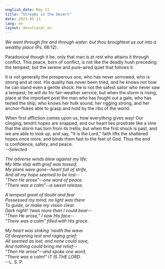 ```yaml
---
english_date: May 11
title: "Streams in the Desert"
date: 2023-05-11
lang: en
layout: devotional_en
---
```





<p><em>We went through fire and through water: but thou broughtest us out into a wealthy place</em> (Ps. 66:12).

</p>

<p>Paradoxical though it be, only that man is at rest who attains it through conflict. This peace, born of conflict, is not like the deadly hush preceding the tempest, but the serene and pure-aired quiet that follows it.

</p>

<p>It is not generally the prosperous one, who has never sorrowed, who is strong and at rest. His quality has never been tried, and he knows not how he can stand even a gentle shock. He is not the safest sailor who never saw a tempest; he will do for fair-weather service, but when the storm is rising, place at the important post the man who has fought out a gale, who has tested the ship, who knows her hulk sound, her rigging strong, and her anchor-flukes able to grasp and hold by the ribs of the world.

</p>

<p>When first affliction comes upon us, how everything gives way! Our clinging, tendril hopes are snapped, and our heart lies prostrate like a vine that the storm has torn from its trellis; but when the first shock is past, and we are able to look up, and say, "It is the Lord," faith lifts the shattered hopes once more, and binds them fast to the feet of God. Thus the end is confidence, safety, and peace.<br/> <em>--Selected</em>

</p>

<p><em>The adverse winds blew against my life;</em><br/> <em>My little ship with grief was tossed;</em><br/> <em>My plans were gone--heart full of strife,</em><br/> <em>And all my hope seemed to be lost--</em><br/> <em>"Then He arose"--one word of peace.</em><br/> <em>"There was a calm"--a sweet release.</em>

</p>

<p><em>A tempest great of doubt and fear</em><br/> <em>Possessed my mind; no light was there</em><br/> <em>To guide, or make my vision clear.</em><br/> <em>Dark night! 'twas more than I could bear--</em><br/> <em>"Then He arose," I saw His face--</em><br/> <em>"There was a calm" filled with His grace.</em>

</p>

<p><em>My heart was sinking 'neath the wave</em><br/> <em>Of deepening test and raging grief;</em><br/> <em>All seemed as lost, and none could save,</em><br/> <em>And nothing could bring me relief--</em><br/> <em>"Then He arose"--and spoke one word,</em><br/> <em>"There was a calm!" IT IS THE LORD.</em><br/> --L. S. P.

</p>

<p></p>